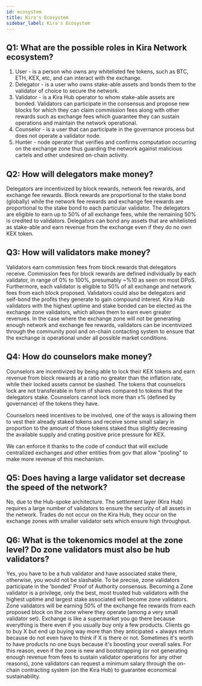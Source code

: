 ```yaml
---
id: ecosystem
title: Kira's Ecosystem
sidebar_label: Kira's Ecosystem
---
```

## Q1: What are the possible roles in Kira Network ecosystem?
1. User - is a person who owns any whitelisted fee tokens, such as BTC, ETH, KEX, etc, and can interact with the exchange.
2. Delegator - is a user who owns stake-able assets and bonds them to the validator of choice to secure the network.
3. Validator - is a Kira Hub operator to whom stake-able assets are bonded. Validators can participate in the consensus and propose new blocks for which they can claim commission fees along with other rewards such as exchange fees which guarantee they can sustain operations and maintain the network operational.
4. Counselor - is a user that can participate in the governance process but does not operate a validator node.
5. Hunter - node operator that verifies and confirms computation occurring on the exchange zone thus guarding the network against malicious cartels and other undesired on-chain activity.

## Q2: How will delegators make money?
Delegators are incentivized by block rewards, network fee rewards, and exchange fee rewards. Block rewards are proportional to the stake bond (globally) while the network fee rewards and exchange fee rewards are proportional to the stake bond to each particular validator. The delegators are eligible to earn up to 50% of all exchange fees, while the remaining 50% is credited to validators. Delegators can bond any assets that are whitelisted as stake-able and earn revenue from the exchange even if they do no own KEX token.

## Q3: How will validators make money?
Validators earn commission fees from block rewards that delegators receive. Commission
fees for block rewards are defined individually by each validator, in range of 0% to 100%, presumably ~%10 as seen on most DPoS.
Furthermore, each validator is eligible to 50% of all exchange and network fees from each block
proposed. Validators could also be delegators and self-bond the profits they generate to gain
compound interest. Kira Hub validators with the highest uptime and stake bonded can be
elected as the exchange zone validators, which allows them to earn even greater revenues. In
the case where the exchange zone will not be generating enough network and exchange fee
rewards, validators can be incentivized through the community pool and on-chain contacting
system to ensure that the exchange is operational under all possible market conditions.

## Q4: How do counselors make money?
Counselors are incentivized by being able to lock their KEX tokens and earn revenue
from block rewards at a ratio no greater than the inflation rate, while their locked assets cannot be
slashed. The tokens that counselors lock are not transferable in form of shares compared to
tokens that the delegators stake. Counselors cannot lock more than x% (defined by
governance) of the tokens they have.

Counselors need incentives to be involved, one of the ways is allowing them to vest their already staked tokens and receive some small salary in proportion to the amount of those tokens staked thus slightly decreasing the available supply and crating positive price pressure for KEX.

We can enforce it thanks to the code of conduct that will exclude centralized exchanges and other entities from gov that allow "pooling" to make more revenue of this mechanism.

## Q5: Does having a large validator set decrease the speed of the network?
No, due to the Hub-spoke architecture. The settlement layer (Kira Hub) requires a large
number of validators to ensure the security of all assets in the network. Trades do not occur on the Kira Hub, they occur on the exchange zones with smaller validator sets which ensure high
throughput.

## Q6: What is the tokenomics model at the zone level? Do zone validators must also be hub validators?
Yes, you have to be a hub validator and have associated stake there, otherwise, you would not be slashable. To be precise, zone validators participate in the 'bonded' Proof of Authority consensus. Becoming a Zone validator is a privilege, only the best, most trusted hub validators with the
highest uptime and largest stake associated will become zone validators. Zone validators will be
earning 50% of the exchange fee rewards from each proposed block on the zone where they
operate (among a very small validator set). 
Exchange is like a supermarket you go there because everything is there even if you usually
buy only a few products. Clients go to buy X but end up buying way more than they anticipated +
always return because do not even have to think if X is there or not. Sometimes it's worth to
have products no one buys because it's boosting your overall sales. For this reason, even if the
zone is new and bootstrapping (or not generating enough revenue from fees to sustain validator
operations for any other reasons), zone validators can request a minimum salary through
the on-chain contracting system (on the Kira Hub) to guarantee economical sustainability.